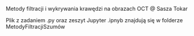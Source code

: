Metody filtracji i wykrywania krawędzi na obrazach OCT
@ Sasza Tokar

Plik z zadaniem .py oraz zeszyt Jupyter .ipnyb znajdują się w folderze MetodyFiltracjiSzumów
